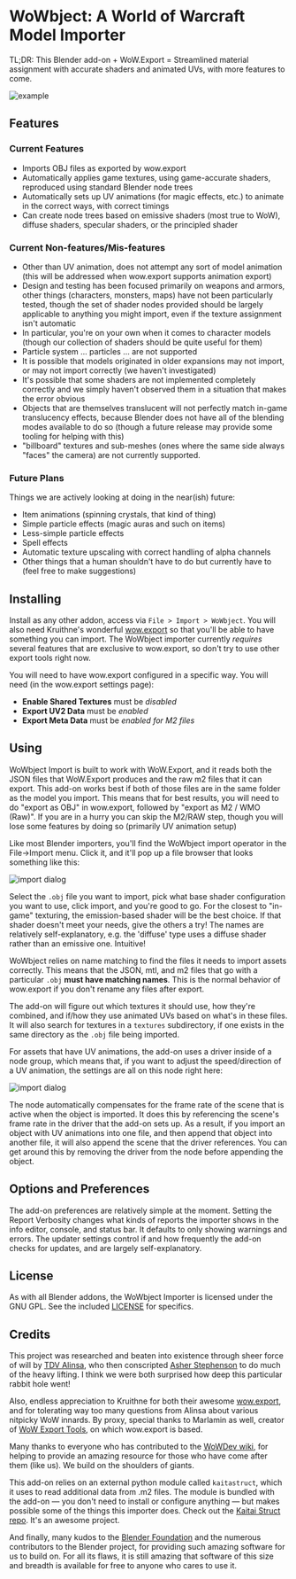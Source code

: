 # WoWbject: A World of Warcraft Model Importer

TL;DR: This Blender add-on + WoW.Export = Streamlined material assignment with accurate shaders and animated UVs, with more features to come.

![example](img/before_and_after.png)

## Features

### Current Features

- Imports OBJ files as exported by wow.export
- Automatically applies game textures, using game-accurate shaders, reproduced using standard Blender node trees
- Automatically sets up UV animations (for magic effects, etc.) to animate in the correct ways, with correct timings
- Can create node trees based on emissive shaders (most true to WoW), diffuse shaders, specular shaders, or the principled shader

### Current Non-features/Mis-features

- Other than UV animation, does not attempt any sort of model animation (this will be addressed when wow.export supports animation export)
- Design and testing has been focused primarily on weapons and armors, other things (characters, monsters, maps) have not been particularly tested, though the set of shader nodes provided should be largely applicable to anything you might import, even if the texture assignment isn't automatic
- In particular, you're on your own when it comes to character models (though our collection of shaders should be quite useful for them)
- Particle system ... particles ... are not supported
- It is possible that models originated in older expansions may not import, or may not import correctly (we haven't investigated)
- It's possible that some shaders are not implemented completely correctly and we simply haven't observed them in a situation that makes the error obvious
- Objects that are themselves translucent will not perfectly match in-game translucency effects, because Blender does not have all of the blending modes available to do so (though a future release may provide some tooling for helping with this)
- "billboard" textures and sub-meshes (ones where the same side always "faces" the camera) are not currently supported.

### Future Plans

Things we are actively looking at doing in the near(ish) future:

- Item animations (spinning crystals, that kind of thing)
- Simple particle effects (magic auras and such on items)
- Less-simple particle effects
- Spell effects
- Automatic texture upscaling with correct handling of alpha channels
- Other things that a human shouldn't have to do but currently have to (feel free to make suggestions)

## Installing

Install as any other addon, access via `File > Import > WoWbject`. You will also need Kruithne's wonderful [wow.export](https://github.com/Kruithne/wow.export) so that you'll be able to have something you can import. The WoWbject importer currently *requires* several features that are exclusive to wow.export, so don't try to use other export tools right now.

You will need to have wow.export configured in a specific way. You will need (in the wow.export settings page):

- **Enable Shared Textures** must be *disabled*
- **Export UV2 Data** must be *enabled*
- **Export Meta Data** must be *enabled for M2 files*

## Using

WoWbject Import is built to work with WoW.Export, and it reads both the JSON files that WoW.Export produces and the raw m2 files that it can export. This add-on works best if both of those files are in the same folder as the model you import. This means that for best results, you will need to do "export as OBJ" in wow.export, followed by "export as M2 / WMO (Raw)". If you are in a hurry you can skip the M2/RAW step, though you will lose some features by doing so (primarily UV animation setup)

Like most Blender importers, you'll find the WoWbject  import operator in the File→Import menu. Click it, and it'll pop up a file browser that looks something like this:

![import dialog](img/import_dialog.png)

Select the `.obj` file you want to import, pick what base shader configuration you want to use, click import, and you're good to go. For the closest to "in-game" texturing, the emission-based shader will be the best choice. If that shader doesn't meet your needs, give the others a try! The names are relatively self-explanatory, e.g. the 'diffuse' type uses a diffuse shader rather than an emissive one. Intuitive!

WoWbject relies on name matching to find the files it needs to import assets correctly. This means that the JSON, mtl, and m2 files that go with a particular `.obj` **must have matching names**. This is the normal behavior of wow.export if you don't rename any files after export.

The add-on will figure out which textures it should use, how they're combined, and if/how they use animated UVs based on what's in these files. It will also search for textures in a `textures` subdirectory, if one exists in the same directory as the `.obj` file being imported.

For assets that have UV animations, the add-on uses a driver inside of a node group, which means that, if you want to adjust the speed/direction of a UV animation, the settings are all on this node right here:

![import dialog](img/TexturePannerNode.png)

The node automatically compensates for the frame rate of the scene that is active when the object is imported. It does this by referencing the scene's frame rate in the driver that the add-on sets up. As a result, if you import an object with UV animations into one file, and then append that object into another file, it will also append the scene that the driver references. You can get around this by removing the driver from the node before appending the object.

## Options and Preferences

The add-on preferences are relatively simple at the moment. Setting the Report Verbosity changes what kinds of reports the importer shows in the info editor, console, and status bar. It defaults to only showing warnings and errors. The updater settings control if and how frequently the add-on checks for updates, and are largely self-explanatory.

## License

As with all Blender addons, the WoWbject Importer is licensed under the GNU GPL. See the included [LICENSE](LICENESE) for specifics.

## Credits

This project was researched and beaten into existence through sheer force of will by [TDV Alinsa](https://github.com/alinsavix), who then conscripted [Asher Stephenson](https://github.com/ThatAsherGuy) to do much of the heavy lifting. I think we were both surprised how deep this particular rabbit hole went!

Also, endless appreciation to Kruithne for both their awesome [wow.export](https://github.com/Kruithne/wow.export), and for tolerating way too many questions from Alinsa about various nitpicky WoW innards. By proxy, special thanks to Marlamin as well, creator of [WoW Export Tools](https://github.com/Marlamin/WoWExportTools/), on which wow.export is based.

Many thanks to everyone who has contributed to the [WoWDev wiki](https://wowdev.wiki/), for helping to provide an amazing resource for those who have come after them (like us). We build on the shoulders of giants.

This add-on relies on an external python module called `kaitastruct`, which it uses to read additional data from .m2 files. The module is bundled with the add-on — you don't need to install or configure anything — but makes possible some of the things this importer does. Check out the [Kaitai Struct repo](https://github.com/kaitai-io/kaitai_struct_python_runtime). It's an awesome project.

And finally, many kudos to the [Blender Foundation](https://www.blender.org/foundation/) and the numerous contributors to the Blender project, for providing such amazing software for us to build on. For all its flaws, it is still amazing that software of this size and breadth is available for free to anyone who cares to use it.
